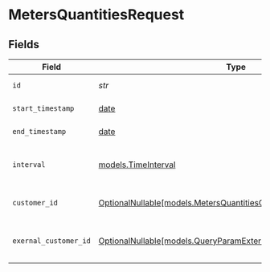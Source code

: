 # MetersQuantitiesRequest


## Fields

| Field                                                                                                                          | Type                                                                                                                           | Required                                                                                                                       | Description                                                                                                                    |
| ------------------------------------------------------------------------------------------------------------------------------ | ------------------------------------------------------------------------------------------------------------------------------ | ------------------------------------------------------------------------------------------------------------------------------ | ------------------------------------------------------------------------------------------------------------------------------ |
| `id`                                                                                                                           | *str*                                                                                                                          | :heavy_check_mark:                                                                                                             | The meter ID.                                                                                                                  |
| `start_timestamp`                                                                                                              | [date](https://docs.python.org/3/library/datetime.html#date-objects)                                                           | :heavy_check_mark:                                                                                                             | Start timestamp.                                                                                                               |
| `end_timestamp`                                                                                                                | [date](https://docs.python.org/3/library/datetime.html#date-objects)                                                           | :heavy_check_mark:                                                                                                             | End timestamp.                                                                                                                 |
| `interval`                                                                                                                     | [models.TimeInterval](../models/timeinterval.md)                                                                               | :heavy_check_mark:                                                                                                             | Interval between two timestamps.                                                                                               |
| `customer_id`                                                                                                                  | [OptionalNullable[models.MetersQuantitiesQueryParamCustomerIDFilter]](../models/metersquantitiesqueryparamcustomeridfilter.md) | :heavy_minus_sign:                                                                                                             | Filter by customer ID.                                                                                                         |
| `exernal_customer_id`                                                                                                          | [OptionalNullable[models.QueryParamExternalCustomerIDFilter]](../models/queryparamexternalcustomeridfilter.md)                 | :heavy_minus_sign:                                                                                                             | Filter by external customer ID.                                                                                                |